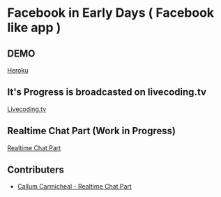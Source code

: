 # Facebook in Early Days ( Facebook like app )

## DEMO
[Heroku](https://mysterious-badlands-6765.herokuapp.com)

## It's Progress is broadcasted on livecoding.tv
[Livecoding.tv](https://livecoding.tv/yhoshino11)

## Realtime Chat Part (Work in Progress)
[Realtime Chat Part](https://github.com/CallumCarmicheal/Facebook_Chat)

## Contributers
- [Callum Carmicheal - Realtime Chat Part](https://github.com/CallumCarmicheal)
